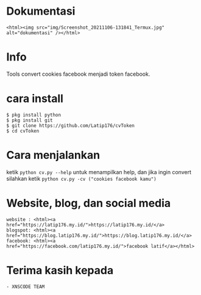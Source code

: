 # Dokumentasi
```
<html><img src="img/Screenshot_20211106-131841_Termux.jpg" alt="dokumentasi" /></html>
```
# Info
Tools convert cookies facebook menjadi token facebook.
# cara install
```CMD
$ pkg install python
$ pkg install git
$ git clone https://github.com/Latip176/cvToken
$ cd cvToken
```
# Cara menjalankan
ketik ```python cv.py --help``` untuk menampilkan help, dan jika
ingin convert silahkan ketik ```python cv.py -cv ("cookies facebook kamu")```
# Website, blog, dan social media
```
website : <html><a href="https://latip176.my.id/">https://latip176.my.id/</a>
blogspot: <html><a href="https://blog.latip176.my.id/">https://blog.latip176.my.id/</a>
facebook: <html><a href="https://facebook.com/latip176.my.id/">facebook latif</a></html>
```
# Terima kasih kepada
```
- XNSCODE TEAM
```

